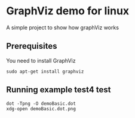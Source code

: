 # GraphViz demo for linux

A simple project to show how graphViz works

## Prerequisites
You need to install GraphViz
```
sudo apt-get install graphviz
```

## Running example test4 test
```
dot -Tpng -O demoBasic.dot
xdg-open demoBasic.dot.png
```
